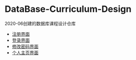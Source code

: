 # DataBase-Curriculum-Design

2020-06创建的数据库课程设计仓库

* [注册界面](https://krue1.github.io/DataBase-Curriculum-Design/html/signup.html)
* [登录界面](https://krue1.github.io/DataBase-Curriculum-Design/html/login.html)
* [修改密码界面](https://krue1.github.io/DataBase-Curriculum-Design/html/modifyPasswd.html)
* [个人主页界面](https://krue1.github.io/DataBase-Curriculum-Design/html/homepage.html)
